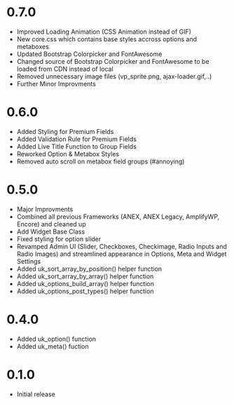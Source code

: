 # 0.7.0 #
* Improved Loading Animation (CSS Animation instead of GIF)
* New core.css which contains base styles accross options and metaboxes
* Updated Bootstrap Colorpicker and FontAwesome
* Changed source of Bootstrap Colorpicker and FontAwesome to be loaded from CDN instead of local
* Removed unnecessary image files (vp_sprite.png, ajax-loader.gif,..)
* Further Minor Improvments

# 0.6.0 #
* Added Styling for Premium Fields
* Added Validation Rule for Premium Fields
* Added Live Title Function to Group Fields
* Reworked Option & Metabox Styles
* Removed auto scroll on metabox field groups (#annoying)

# 0.5.0 #
* Major Improvments
* Combined all previous Frameworks (ANEX, ANEX Legacy, AmplifyWP, Encore) and cleaned up
* Add Widget Base Class
* Fixed styling for option slider
* Revamped Admin UI (Slider, Checkboxes, Checkimage, Radio Inputs and Radio Images) and streamlined appearance in Options, Meta and Widget Settings
* Added uk_sort_array_by_position() helper function
* Added uk_sort_array_by_array() helper function
* Added uk_options_build_array() helper function
* Added uk_options_post_types() helper function

# 0.4.0 #
* Added uk_option() function
* Added uk_meta() fuction

# 0.1.0 #
* Initial release